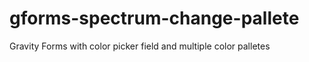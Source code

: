 gforms-spectrum-change-pallete
==============================

Gravity Forms with color picker field and multiple color palletes
